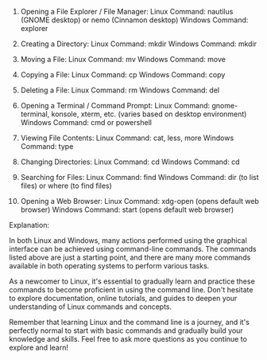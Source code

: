 1. Opening a File Explorer / File Manager:
Linux Command: nautilus (GNOME desktop) or nemo (Cinnamon desktop)
Windows Command: explorer


2. Creating a Directory:
Linux Command: mkdir
Windows Command: mkdir


4. Moving a File:
Linux Command: mv
Windows Command: move


4. Copying a File:
Linux Command: cp
Windows Command: copy


6. Deleting a File:
Linux Command: rm
Windows Command: del


6. Opening a Terminal / Command Prompt:
Linux Command: gnome-terminal, konsole, xterm, etc. (varies based on desktop environment)
Windows Command: cmd or powershell


8. Viewing File Contents:
Linux Command: cat, less, more
Windows Command: type


8. Changing Directories:
Linux Command: cd
Windows Command: cd


10. Searching for Files:
Linux Command: find
Windows Command: dir (to list files) or where (to find files)

10. Opening a Web Browser:
Linux Command: xdg-open (opens default web browser)
Windows Command: start (opens default web browser)


Explanation:

In both Linux and Windows, many actions performed using the graphical interface can be achieved using command-line commands. The commands listed above are just a starting point, and there are many more commands available in both operating systems to perform various tasks.

As a newcomer to Linux, it's essential to gradually learn and practice these commands to become proficient in using the command line. Don't hesitate to explore documentation, online tutorials, and guides to deepen your understanding of Linux commands and concepts.

Remember that learning Linux and the command line is a journey, and it's perfectly normal to start with basic commands and gradually build your knowledge and skills. Feel free to ask more questions as you continue to explore and learn!
